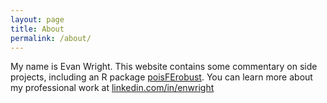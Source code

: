 ```yaml
---
layout: page
title: About
permalink: /about/
---
```


My name is Evan Wright. This website contains some commentary on side projects, including an R package [poisFErobust](https://cran.r-project.org/package=poisFErobust). You can learn more about my professional work at [linkedin.com/in/enwright](https://www.linkedin.com/in/enwright)
